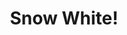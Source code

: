 ---
layout: item
raw_url: https://prdwebappstorage.blob.core.windows.net/kansaspattons/images/gallery-2009-10-31/img59333.jpg
thumb_url: https://prdwebappstorage.blob.core.windows.net/kansaspattons/images/gallery-2009-10-31/thumb_img59333.jpg
post: blog/2009-10-31-halloween.md
index: 12
title: Snow White!
---